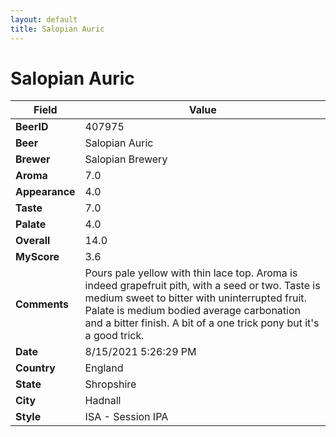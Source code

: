 ```yaml
---
layout: default
title: Salopian Auric
---
```


# Salopian Auric

| Field         | Value     |
|---------------|-----------|
| **BeerID** | 407975 |
| **Beer** | Salopian Auric |
| **Brewer** | Salopian Brewery |
| **Aroma** | 7.0 |
| **Appearance** | 4.0 |
| **Taste** | 7.0 |
| **Palate** | 4.0 |
| **Overall** | 14.0 |
| **MyScore** | 3.6 |
| **Comments** | Pours pale yellow with thin lace top. Aroma is indeed grapefruit pith, with a seed or two. Taste is medium sweet to bitter with uninterrupted fruit. Palate is medium bodied average carbonation and a bitter finish. A bit of a one trick pony but it's a good trick. |
| **Date** | 8/15/2021 5:26:29 PM |
| **Country** | England |
| **State** | Shropshire |
| **City** | Hadnall |
| **Style** | ISA - Session IPA |

